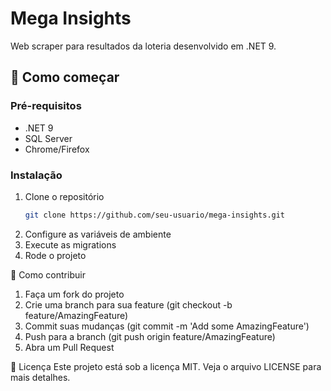 # Mega Insights

Web scraper para resultados da loteria desenvolvido em .NET 9.

## 🚀 Como começar

### Pré-requisitos
- .NET 9
- SQL Server
- Chrome/Firefox

### Instalação
1. Clone o repositório
   ```bash
   git clone https://github.com/seu-usuario/mega-insights.git
2. Configure as variáveis de ambiente
3. Execute as migrations
4. Rode o projeto

🤝 Como contribuir

1. Faça um fork do projeto
2. Crie uma branch para sua feature (git checkout -b feature/AmazingFeature)
3. Commit suas mudanças (git commit -m 'Add some AmazingFeature')
4. Push para a branch (git push origin feature/AmazingFeature)
5. Abra um Pull Request

📝 Licença
Este projeto está sob a licença MIT. Veja o arquivo LICENSE para mais detalhes.
